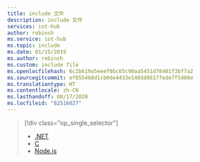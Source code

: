 ```yaml
---
title: include 文件
description: include 文件
services: iot-hub
author: robinsh
ms.service: iot-hub
ms.topic: include
ms.date: 01/15/2019
ms.author: robinsh
ms.custom: include file
ms.openlocfilehash: 6c2b619a5eeef0bc65c90aa5451d78401f3bf7a2
ms.sourcegitcommit: ef055468d1cb0de4433e1403d6617fede7f5d00e
ms.translationtype: HT
ms.contentlocale: zh-CN
ms.lasthandoff: 08/17/2020
ms.locfileid: "82516027"
---
```

> [!div class="op_single_selector"]
> * [.NET](../articles/iot-hub/quickstart-device-streams-echo-csharp.md)
> * [C](../articles/iot-hub/quickstart-device-streams-echo-c.md)
> * [Node.js](../articles/iot-hub/quickstart-device-streams-echo-nodejs.md)